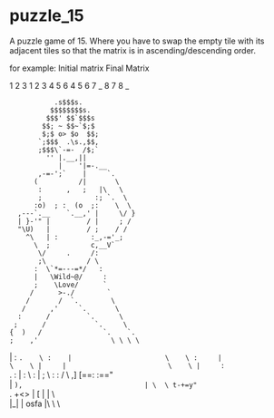 # puzzle_15
A puzzle game of 15.
Where you have to swap the empty tile with its adjacent tiles so that the matrix is in ascending/descending order.

for example:
Initial matrix		Final Matrix

1 2 3			1 2 3
4 5 6			4 5 6
7 _ 8			7 8 _



               .s$$$s.
              $$$$$$$$s.
             $$$' $$`$$$s
            $$; ~ $$~`$;$
            $;$ o> $o  $$;
           `;$$$  .\s.,$$,
           ;$$$\`-=-  /$;`
             '' |.__,||
                |    '|=-.__
           ,-=-';`    |     `.
          (          /|       \
           :      ,   ;   |\   \
           ;             :; `.  \
          :o)  ; :  (o  ;:    \  \
      ,---`.__    `.__,' |     \/ }
      | }-'" |         / |     ; /
      "\U)   |         / ;    / /
        ^\   | :        :_,-='_;
          \  ;          c,__V`
           \/     .     /:
           ;\          / \
          :  \`*=---=*/   :
          |   \Wild~@/     :
          ;    \Love/      `
         /      >-./        `
        /       /  `.        \
       /      ,'     `.       \
      :      /         `.      \
     ;      /            `.     \
    {  )   /               `.    `.
    ;    ,'                  \ \ \ \
   |    :                     `.    \
   :    |                       \    \
  :     |                        \    \
  |     |                         \    \
  |     :                          `.   :
  |    :                             \   :
  |    ;                              \  :
  :   /                                \ ,]
  [==:                                 :=="\
  |   `),                              | \  \
  t-+=y"                               `. +<>
  | [ |                                  | \ \
  |_| |                             osfa |\ \ \



